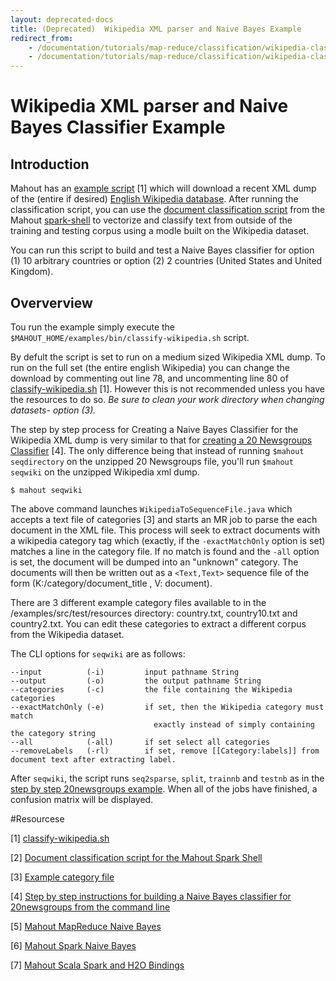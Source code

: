 ```yaml
---
layout: deprecated-docs
title: (Deprecated)  Wikipedia XML parser and Naive Bayes Example
redirect_from:
    - /documentation/tutorials/map-reduce/classification/wikipedia-classifier-example
    - /documentation/tutorials/map-reduce/classification/wikipedia-classifier-example.html
---
```



# Wikipedia XML parser and Naive Bayes Classifier Example

## Introduction
Mahout has an [example script](https://github.com/apache/mahout/blob/master/examples/bin/classify-wikipedia.sh) [1] which will download a recent XML dump of the (entire if desired) [English Wikipedia database](http://dumps.wikimedia.org/enwiki/latest/). After running the classification script, you can use the [document classification script](https://github.com/apache/mahout/blob/master/examples/bin/spark-document-classifier.mscala) from the Mahout [spark-shell](http://mahout.apache.org/users/sparkbindings/play-with-shell.html) to vectorize and classify text from outside of the training and testing corpus using a modle built on the Wikipedia dataset.

You can run this script to build and test a Naive Bayes classifier for option (1) 10 arbitrary countries or option (2) 2 countries (United States and United Kingdom).

## Oververview

Tou run the example simply execute the `$MAHOUT_HOME/examples/bin/classify-wikipedia.sh` script.

By defult the script is set to run on a medium sized Wikipedia XML dump.  To run on the full set (the entire english Wikipedia) you can change the download by commenting out line 78, and uncommenting line 80  of [classify-wikipedia.sh](https://github.com/apache/mahout/blob/master/examples/bin/classify-wikipedia.sh) [1]. However this is not recommended unless you have the resources to do so. *Be sure to clean your work directory when changing datasets- option (3).*

The step by step process for Creating a Naive Bayes Classifier for the Wikipedia XML dump is very similar to that for [creating a 20 Newsgroups Classifier](http://mahout.apache.org/users/classification/twenty-newsgroups.html) [4].  The only difference being that instead of running `$mahout seqdirectory` on the unzipped 20 Newsgroups file, you'll run `$mahout seqwiki` on the unzipped Wikipedia xml dump.

    $ mahout seqwiki

The above command launches `WikipediaToSequenceFile.java` which accepts a text file of categories [3] and starts an MR job to parse the each document in the XML file.  This process will seek to extract documents with a wikipedia category tag which (exactly, if the `-exactMatchOnly` option is set) matches a line in the category file.  If no match is found and the `-all` option is set, the document will be dumped into an "unknown" category. The documents will then be written out as a `<Text,Text>` sequence file of the form (K:/category/document_title , V: document).

There are 3 different example category files available to in the /examples/src/test/resources
directory:  country.txt, country10.txt and country2.txt.  You can edit these categories to extract a different corpus from the Wikipedia dataset.

The CLI options for `seqwiki` are as follows:

    --input          (-i)         input pathname String
    --output         (-o)         the output pathname String
    --categories     (-c)         the file containing the Wikipedia categories
    --exactMatchOnly (-e)         if set, then the Wikipedia category must match
                                    exactly instead of simply containing the category string
    --all            (-all)       if set select all categories
    --removeLabels   (-rl)        if set, remove [[Category:labels]] from document text after extracting label.


After `seqwiki`, the script runs `seq2sparse`, `split`, `trainnb` and `testnb` as in the [step by step 20newsgroups example](http://mahout.apache.org/users/classification/twenty-newsgroups.html).  When all of the jobs have finished, a confusion matrix will be displayed.

#Resourcese

[1] [classify-wikipedia.sh](https://github.com/apache/mahout/blob/master/examples/bin/classify-wikipedia.sh)

[2] [Document classification script for the Mahout Spark Shell](https://github.com/apache/mahout/blob/master/examples/bin/spark-document-classifier.mscala)

[3] [Example category file](https://github.com/apache/mahout/blob/master/examples/src/test/resources/country10.txt)

[4] [Step by step instructions for building a Naive Bayes classifier for 20newsgroups from the command line](http://mahout.apache.org/users/classification/twenty-newsgroups.html)

[5] [Mahout MapReduce Naive Bayes](http://mahout.apache.org/users/classification/bayesian.html)

[6] [Mahout Spark Naive Bayes](http://mahout.apache.org/users/algorithms/spark-naive-bayes.html)

[7] [Mahout Scala Spark and H2O Bindings](http://mahout.apache.org/users/sparkbindings/home.html)
